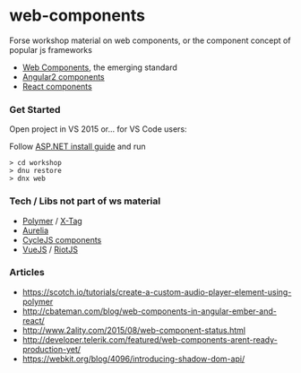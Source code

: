 # web-components
Forse workshop material on web components, or the component concept of popular js frameworks

* [Web Components](http://webcomponents.org/), the emerging standard
* [Angular2 components](http://learnangular2.com/components/)
* [React components](https://facebook.github.io/react/docs/thinking-in-react.html)

### Get Started
Open project in VS 2015 or... for VS Code users:

Follow [ASP.NET install guide](http://docs.asp.net/en/latest/getting-started/installing-on-windows.html) and run

`> cd workshop`     
`> dnu restore`  
`> dnx web`  

### Tech / Libs not part of ws material

* [Polymer](https://www.polymer-project.org/1.0/) / [X-Tag]()
* [Aurelia](http://aurelia.io/)
* [CycleJS components](http://cycle.js.org/components.html)
* [VueJS](http://vuejs.org/guide/comparison.html) / [RiotJS](http://riotjs.com/)

### Articles
* https://scotch.io/tutorials/create-a-custom-audio-player-element-using-polymer
* http://cbateman.com/blog/web-components-in-angular-ember-and-react/
* http://www.2ality.com/2015/08/web-component-status.html
* http://developer.telerik.com/featured/web-components-arent-ready-production-yet/
* https://webkit.org/blog/4096/introducing-shadow-dom-api/
